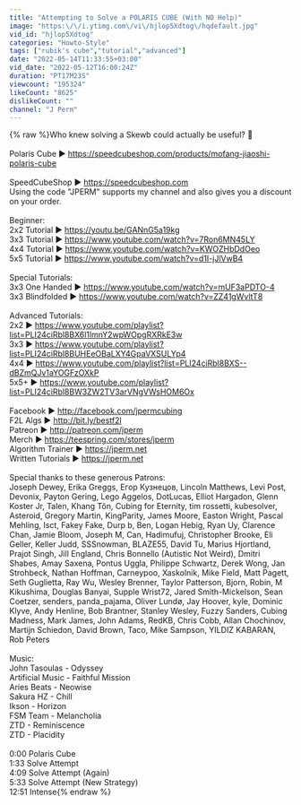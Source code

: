 ```yaml
---
title: "Attempting to Solve a POLARIS CUBE (With NO Help)"
image: "https:\/\/i.ytimg.com\/vi\/hjlop5Xdtog\/hqdefault.jpg"
vid_id: "hjlop5Xdtog"
categories: "Howto-Style"
tags: ["rubik's cube","tutorial","advanced"]
date: "2022-05-14T11:33:55+03:00"
vid_date: "2022-05-12T16:00:24Z"
duration: "PT17M23S"
viewcount: "195324"
likeCount: "8625"
dislikeCount: ""
channel: "J Perm"
---
```

{% raw %}Who knew solving a Skewb could actually be useful? 🤷<br /><br />Polaris Cube ► <a rel="nofollow" target="blank" href="https://speedcubeshop.com/products/mofang-jiaoshi-polaris-cube">https://speedcubeshop.com/products/mofang-jiaoshi-polaris-cube</a><br /><br />SpeedCubeShop ► <a rel="nofollow" target="blank" href="https://speedcubeshop.com">https://speedcubeshop.com</a><br />Using the code &quot;JPERM&quot; supports my channel and also gives you a discount on your order.<br /><br />Beginner:<br />2x2 Tutorial ► <a rel="nofollow" target="blank" href="https://youtu.be/GANnG5a19kg">https://youtu.be/GANnG5a19kg</a><br />3x3 Tutorial ► <a rel="nofollow" target="blank" href="https://www.youtube.com/watch?v=7Ron6MN45LY">https://www.youtube.com/watch?v=7Ron6MN45LY</a><br />4x4 Tutorial ► <a rel="nofollow" target="blank" href="https://www.youtube.com/watch?v=KWOZHbDdOeo">https://www.youtube.com/watch?v=KWOZHbDdOeo</a><br />5x5 Tutorial ► <a rel="nofollow" target="blank" href="https://www.youtube.com/watch?v=d1I-jJlVwB4">https://www.youtube.com/watch?v=d1I-jJlVwB4</a><br /><br />Special Tutorials:<br />3x3 One Handed ► <a rel="nofollow" target="blank" href="https://www.youtube.com/watch?v=mUF3aPDTO-4">https://www.youtube.com/watch?v=mUF3aPDTO-4</a><br />3x3 Blindfolded ► <a rel="nofollow" target="blank" href="https://www.youtube.com/watch?v=ZZ41gWvltT8">https://www.youtube.com/watch?v=ZZ41gWvltT8</a><br /><br />Advanced Tutorials:<br />2x2 ► <a rel="nofollow" target="blank" href="https://www.youtube.com/playlist?list=PLI24ciRbl8BX6l1lmnY2wpWOpgRXRkE3w">https://www.youtube.com/playlist?list=PLI24ciRbl8BX6l1lmnY2wpWOpgRXRkE3w</a><br />3x3 ► <a rel="nofollow" target="blank" href="https://www.youtube.com/playlist?list=PLI24ciRbl8BUHEeOBaLXY4GpaVXSULYp4">https://www.youtube.com/playlist?list=PLI24ciRbl8BUHEeOBaLXY4GpaVXSULYp4</a><br />4x4 ► <a rel="nofollow" target="blank" href="https://www.youtube.com/playlist?list=PLI24ciRbl8BXS--dBZmQJv1aYOGFzOXkP">https://www.youtube.com/playlist?list=PLI24ciRbl8BXS--dBZmQJv1aYOGFzOXkP</a><br />5x5+ ► <a rel="nofollow" target="blank" href="https://www.youtube.com/playlist?list=PLI24ciRbl8BW3ZW2TV3arVNgVWsHOM6Ox">https://www.youtube.com/playlist?list=PLI24ciRbl8BW3ZW2TV3arVNgVWsHOM6Ox</a><br /><br />Facebook ► <a rel="nofollow" target="blank" href="http://facebook.com/jpermcubing">http://facebook.com/jpermcubing</a><br />F2L Algs ► <a rel="nofollow" target="blank" href="http://bit.ly/bestf2l">http://bit.ly/bestf2l</a><br />Patreon ► <a rel="nofollow" target="blank" href="http://patreon.com/jperm">http://patreon.com/jperm</a><br />Merch ► <a rel="nofollow" target="blank" href="https://teespring.com/stores/jperm">https://teespring.com/stores/jperm</a><br />Algorithm Trainer ► <a rel="nofollow" target="blank" href="https://jperm.net">https://jperm.net</a><br />Written Tutorials ► <a rel="nofollow" target="blank" href="https://jperm.net">https://jperm.net</a><br /><br />Special thanks to these generous Patrons:<br />Joseph Dewey, Erika Greggs, Егор Кузнецов, Lincoln Matthews, Levi Post, Devonix, Payton Gering, Lego Aggelos, DotLucas, Elliot Hargadon, Glenn Koster Jr, Talen, Khang Tôn, Cubing for Eternity, tim rossetti, kubesolver, Asteroid, Gregory Martin, KingParity, James Moore, Easton Wright, Pascal Mehling, Isct, Fakey Fake, Durp b, Ben, Logan Hebig, Ryan Uy, Clarence Chan, Jamie Bloom, Joseph M, Can, Hadimufuj, Christopher Brooke, Eli Geller, Keller Judd, SSSnowman, BLAZE55, David Tu, Marius Hjortland, Prajot Singh, Jill England, Chris Bonnello (Autistic Not Weird), Dmitri Shabes, Amay Saxena, Pontus Uggla, Philippe Schwartz, Derek Wong, Jan Strohbeck, Nathan Hoffman, Carneypoo, Xaskolnik, Mike Field, Matt Pagett, Seth Guglietta, Ray Wu, Wesley Brenner, Taylor Patterson, Bjorn, Robin, M Kikushima, Douglas Banyai, Supple Wrist72, Jared Smith-Mickelson, Sean Coetzer, senders, panda_pajama, Oliver Lundø, Jay Hoover, kyle, Dominic Klyve, Andy Henline, Bob Brantner, Stanley Wesley, Fuzzy Sanders, Cubing Madness, Mark James, John Adams, RedKB, Chris Cobb, Allan Chochinov, Martijn Schiedon, David Brown, Taco, Mike Sampson, YILDIZ KABARAN, Rob Peters<br /><br />Music:<br />John Tasoulas - Odyssey<br />Artificial Music - Faithful Mission<br />Aries Beats - Neowise<br />Sakura HZ - Chill<br />Ikson - Horizon<br />FSM Team - Melancholia<br />ZTD - Reminiscence<br />ZTD - Placidity<br /><br />0:00 Polaris Cube<br />1:33 Solve Attempt<br />4:09 Solve Attempt (Again)<br />5:33 Solve Attempt (New Strategy)<br />12:51 Intense{% endraw %}
